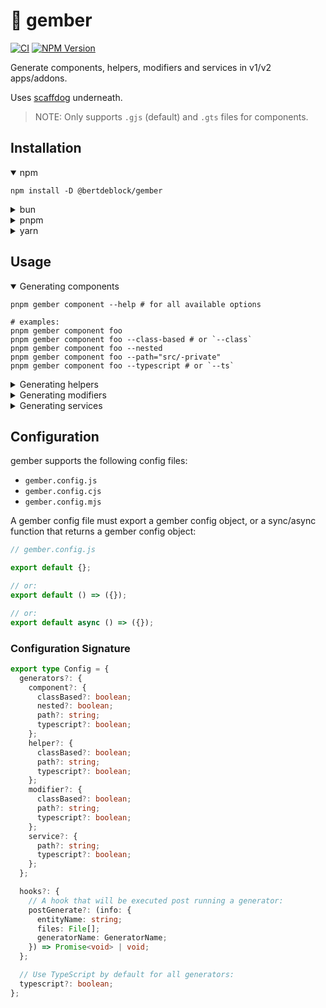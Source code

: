 # 🫚 gember

[![CI](https://github.com/bertdeblock/gember/workflows/CI/badge.svg)](https://github.com/bertdeblock/gember/actions?query=workflow%3ACI)
[![NPM Version](https://badge.fury.io/js/%40bertdeblock%2Fgember.svg)](https://badge.fury.io/js/%40bertdeblock%2Fgember)

Generate components, helpers, modifiers and services in v1/v2 apps/addons.

Uses [scaffdog](https://scaff.dog/) underneath.

> NOTE: Only supports `.gjs` (default) and `.gts` files for components.

## Installation

<details open>
  <summary>npm</summary>

```shell
npm install -D @bertdeblock/gember
```

</details>

<details>
  <summary>bun</summary>

```shell
bun add -D @bertdeblock/gember
```

</details>

<details>
  <summary>pnpm</summary>

```shell
pnpm add -D @bertdeblock/gember
```

</details>

<details>
  <summary>yarn</summary>

```shell
yarn add -D @bertdeblock/gember
```

</details>

## Usage

<details open>
  <summary>Generating components</summary>

```shell
pnpm gember component --help # for all available options

# examples:
pnpm gember component foo
pnpm gember component foo --class-based # or `--class`
pnpm gember component foo --nested
pnpm gember component foo --path="src/-private"
pnpm gember component foo --typescript # or `--ts`
```

</details>

<details>
  <summary>Generating helpers</summary>

```shell
pnpm gember helper --help # for all available options

# examples:
pnpm gember helper foo
pnpm gember helper foo --class-based # or `--class`
pnpm gember helper foo --path="src/-private"
pnpm gember helper foo --typescript # or `--ts`
```

</details>

<details>
  <summary>Generating modifiers</summary>

```shell
pnpm gember modifier --help # for all available options

# examples:
pnpm gember modifier foo
pnpm gember modifier foo --class-based # or `--class`
pnpm gember modifier foo --path="src/-private"
pnpm gember modifier foo --typescript # or `--ts`
```

</details>

<details>
  <summary>Generating services</summary>

```shell
pnpm gember service --help # for all available options

# examples:
pnpm gember service foo
pnpm gember service foo --path="src/-private"
pnpm gember service foo --typescript # or `--ts`
```

</details>

## Configuration

gember supports the following config files:

- `gember.config.js`
- `gember.config.cjs`
- `gember.config.mjs`

A gember config file must export a gember config object, or a sync/async function that returns a gember config object:

```js
// gember.config.js

export default {};

// or:
export default () => ({});

// or:
export default async () => ({});
```

### Configuration Signature

```ts
export type Config = {
  generators?: {
    component?: {
      classBased?: boolean;
      nested?: boolean;
      path?: string;
      typescript?: boolean;
    };
    helper?: {
      classBased?: boolean;
      path?: string;
      typescript?: boolean;
    };
    modifier?: {
      classBased?: boolean;
      path?: string;
      typescript?: boolean;
    };
    service?: {
      path?: string;
      typescript?: boolean;
    };
  };

  hooks?: {
    // A hook that will be executed post running a generator:
    postGenerate?: (info: {
      entityName: string;
      files: File[];
      generatorName: GeneratorName;
    }) => Promise<void> | void;
  };

  // Use TypeScript by default for all generators:
  typescript?: boolean;
};
```
